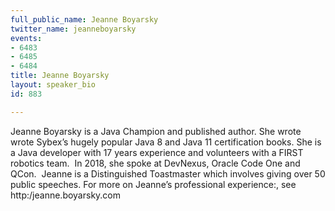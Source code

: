 ```yaml
---
full_public_name: Jeanne Boyarsky
twitter_name: jeanneboyarsky
events:
- 6483
- 6485
- 6484
title: Jeanne Boyarsky
layout: speaker_bio
id: 883

---
```

Jeanne Boyarsky is a Java Champion and published author. She wrote wrote Sybex’s hugely popular Java 8 and Java 11 certification books. She is a Java developer with 17 years experience and volunteers with a FIRST robotics team.  In 2018, she spoke at DevNexus, Oracle Code One and QCon.  Jeanne is a Distinguished Toastmaster which involves giving over 50 public speeches. For more on Jeanne’s professional experience:, see http:/jeanne.boyarsky.com